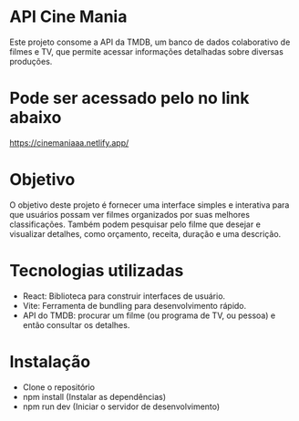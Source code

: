 # API Cine Mania

Este projeto consome a API da TMDB, um banco de dados colaborativo de filmes e TV, que permite acessar informações detalhadas sobre diversas produções.

# Pode ser acessado pelo no link abaixo

https://cinemaniaaa.netlify.app/

# Objetivo

O objetivo deste projeto é fornecer uma interface simples e interativa para que usuários possam ver filmes organizados por suas melhores classificações. Também podem pesquisar pelo filme que desejar e visualizar detalhes, como orçamento, receita, duração e uma descrição.

# Tecnologias utilizadas

- React: Biblioteca para construir interfaces de usuário.
- Vite: Ferramenta de bundling para desenvolvimento rápido.
- API do TMDB: procurar um filme (ou programa de TV, ou pessoa) e então consultar os detalhes.

# Instalação

- Clone o repositório
- npm install (Instalar as dependências)
- npm run dev (Iniciar o servidor de desenvolvimento)
